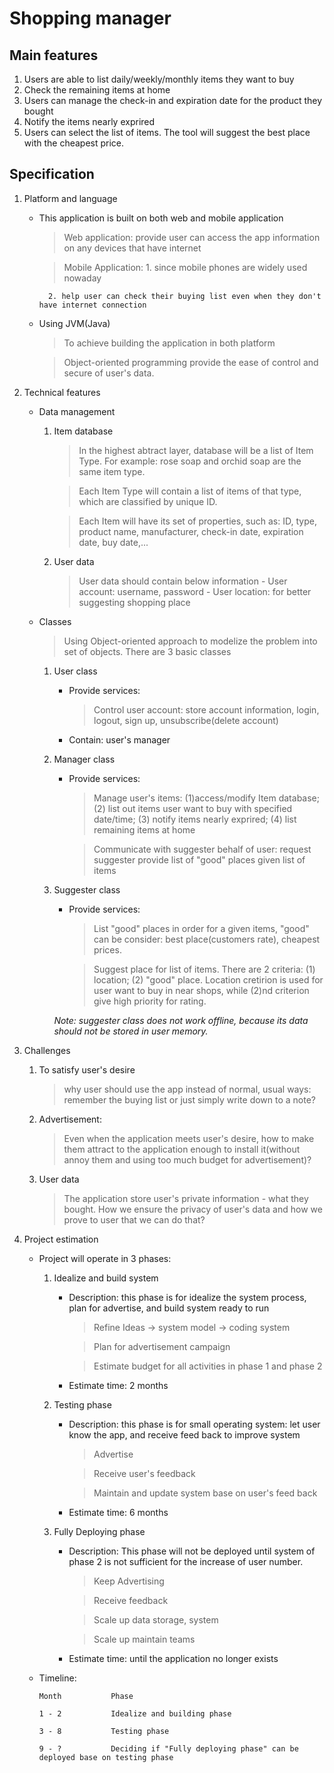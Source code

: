 
# Shopping manager


## Main features

1. Users are able to list daily/weekly/monthly items they want to buy
2. Check the remaining items at home
3. Users can manage the check-in and expiration date for the product they bought
4. Notify the items nearly exprired
5. Users can select the list of items. The tool will suggest the best place with the cheapest price.


## Specification

1. Platform and language
	- This application is built on both web and mobile application
		> Web application: provide user can access the app information on any devices that have internet

		> Mobile Application: 
			1. since mobile phones are widely used nowaday

			2. help user can check their buying list even when they don't have internet connection

	- Using JVM(Java)
		> To achieve building the application in both platform

		> Object-oriented programming provide the ease of control and secure of user's data.

2. Technical features
	- Data management
		1. Item database

			> In the highest abtract layer, database will be a list of Item Type. For example: rose soap and orchid soap are the same item type.

			> Each Item Type will contain a list of items of that type, which are classified by unique ID.

			> Each Item will have its set of properties, such as: ID, type, product name, manufacturer, check-in date, expiration date, buy date,...

		2. User data
			> User data should contain below information
				- User account: username, password
				- User location: for better suggesting shopping place
	- Classes
		> Using Object-oriented approach to modelize the problem into set of objects. There are 3 basic classes

		1. User class
			- Provide services: 

				> Control user account: store account information, login, logout, sign up, unsubscribe(delete account)

			- Contain: user's manager

		2. Manager class
			- Provide services:
				> Manage user's items: (1)access/modify Item database; (2) list out items user want to buy with specified date/time; (3) notify items nearly exprired; (4) list remaining items at home

				> Communicate with suggester behalf of user: request suggester provide list of "good" places given list of items

		3. Suggester class
			- Provide services:
				> List "good" places in order for a given items, "good" can be consider: best place(customers rate), cheapest prices. 

				> Suggest place for list of items. There are 2 criteria: (1) location; (2) "good" place. Location cretirion is used for user want to buy in near shops, while (2)nd criterion give high priority for rating.

			*Note: suggester class does not work offline, because its data should not be stored in user memory.*

3. Challenges
	1. To satisfy user's desire
		> why user should use the app instead of normal, usual ways: remember the buying list or just simply write down to a note?

	2. Advertisement:
		> Even when the application meets user's desire, how to make them attract to the application enough to install it(without annoy them and using too much budget for advertisement)?

	3. User data
		> The application store user's private information - what they bought. How we ensure the privacy of user's  data and how we prove to user that we can do that?

4. Project estimation
	- Project will operate in 3 phases:
		1. Idealize and build system
			- Description: this phase is for idealize the system process, plan for advertise, and build system ready to run

				> Refine Ideas -> system model -> coding system

				> Plan for advertisement campaign

				> Estimate budget for all activities in phase 1 and phase 2

			- Estimate time: 2 months

		2. Testing phase
			- Description: this phase is for small operating system: let user know the app, and receive feed back to improve system

				> Advertise 

				> Receive user's feedback

				> Maintain and update system base on user's feed back

			- Estimate time: 6 months

		3. Fully Deploying phase
			- Description: This phase will not be deployed until system of phase 2 is not sufficient for the increase of user number.

				> Keep Advertising

				> Receive feedback

				> Scale up data storage, system

				> Scale up maintain teams

			- Estimate time: until the application no longer exists

	- Timeline:
		```
		Month 			Phase

		1 - 2			Idealize and building phase

		3 - 8 			Testing phase

		9 - ?			Deciding if "Fully deploying phase" can be deployed base on testing phase
		```
